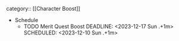 category:: [[Character Boost]]

- Schedule
	- TODO Merit Quest Boost 
	  DEADLINE: <2023-12-17 Sun .+1m>
	  SCHEDULED: <2023-12-10 Sun .+1m>